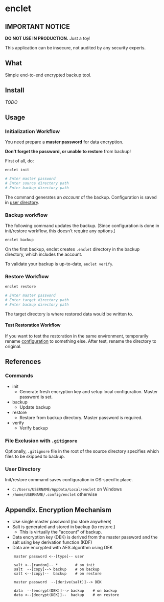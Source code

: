 # enclet

## IMPORTANT NOTICE

**DO NOT USE IN PRODUCTION.** Just a toy!

This application can be insecure, not audited by any security experts.

## What

Simple end-to-end encrypted backup tool.

## Install

*TODO*

## Usage

### Initialization Workflow

You need prepare a **master password** for data encryption.

**Don't forget the password, or unable to restore** from backup!

First of all, do:

```sh
enclet init

# Enter master password
# Enter source directory path
# Enter backup directory path
```

The command generates an *account* of the backup.
Configuration is saved in [user directory](#User-Directory).

### Backup workflow

The following command updates the backup. (Since configuration is done in init/restore workflow, this doesn't require any options.)

```sh
enclet backup
```

On the first backup, enclet creates `.enclet` directory in the backup directory, which includes the account.

To validate your backup is up-to-date, `enclet verify`.

### Restore Workflow

```sh
enclet restore

# Enter master password
# Enter target directory path
# Enter backup directory path
```

The target directory is where restored data would be written to.

#### Test Restoration Workflow

If you want to test the restoration in the same environment, temporarily rename [configuration](#User-Directory) to something else. After test, rename the directory to original.

## References

### Commands

- init
    - Generate fresh encryption key and setup local configuration. Master password is set.
- backup
    - Update backup
- restore
    - Restore from backup directory. Master password is required.
- verify
    - Verify backup

### File Exclusion with `.gitignore`

Optionally, `.gitignore` file in the root of the source directory specifies which files to be skipped to backup.

### User Directory

Init/restore command saves configuration in OS-specific place.

- `C:/Users/USERNAME/AppData/Local/enclet` on Windows
- `/home/USERNAME/.config/enclet` otherwise

## Appendix. Encryption Mechanism

- Use single master password (no store anywhere)
- Salt is generated and stored in backup (to restore.)
    - This is virtually the "account" of backup.
- Data encryption key (DEK) is derived from the master password and the salt using key derivation function (KDF)
- Data are encrypted with AES algorithm using DEK

```
    master password <--[type]-- user

    salt <--[random]-- *        # on init
    salt  --[copy]--> backup    # on backup
    salt <--[copy]--  backup    # on restore

    master password  --[derive(salt)]--> DEK

    data  --[encrypt(DEK)]--> backup    # on backup
    data <--[decrypt(DEK)]--  backup    # on restore
```
